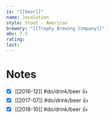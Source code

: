 ```yaml
---
is: "[[beer]]"
name: Javalution
style: Stout - American
brewery: "[[Trophy Brewing Company]]"
abv: 7.5
rating: 
last:
---
```

# Notes
- [x] [[2016-12]] #do/drink/beer 👍
- [x] [[2017-07]] #do/drink/beer 👍
- [x] [[2018-10]] #do/drink/beer 👍
